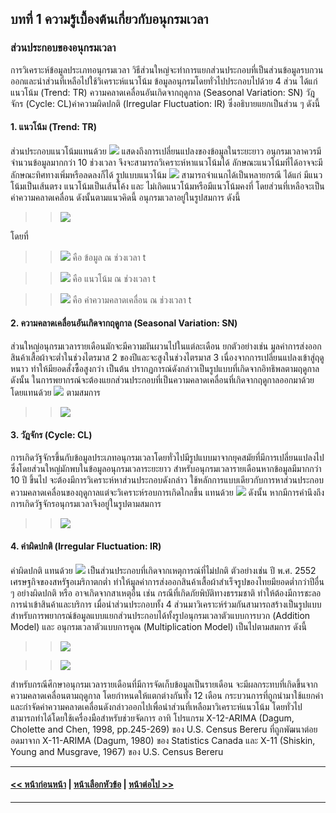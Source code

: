 ## บทที่ 1 ความรู้เบื้องต้นเกี่ยวกับอนุกรมเวลา
### ส่วนประกอบของอนุกรมเวลา
การวิเคราะห์ข้อมูลประเภทอนุกรมเวลา วิธีส่วนใหญ่จะทำการแยกส่วนประกอบที่เป็นส่วนข้อมูลรบกวนออกและนำส่วนที่เหลือไปใช้วิเคราะห์แนวโน้ม ข้อมูลอนุกรมโดยทั่วไปประกอบไปด้วย 4 ส่วน ได้แก่ แนวโน้ม (Trend: TR) ความคลาดเคลื่อนอันเกิดจากฤดูกาล (Seasonal Variation: SN) วัฎจักร (Cycle: CL)ค่าความผิดปกติ (Irregular Fluctuation: IR) ซึ่งอธิบายแยกเป็นส่วน ๆ ดังนี้

#### 1.	แนวโน้ม (Trend: TR)

ส่วนประกอบแนวโน้มแทนด้วย <img src="https://latex.codecogs.com/gif.latex?TR{_{t}}" /> แสดงถึงการเปลี่ยนแปลงของข้อมูลในระยะยาว อนุกรมเวลาควรมีจำนวนข้อมูลมากกว่า 10 ช่วงเวลา จึงจะสามารถวิเคราะห์หาแนวโน้มได้ ลักษณะแนวโน้มที่ได้อาจจะมีลักษณะทิศทางเพิ่มหรือลดลงก็ได้ รูปแบบแนวโน้ม  <img src="https://latex.codecogs.com/gif.latex?TR{_{t}}" /> สามารถจำแนกได้เป็นหลายกรณี ได้แก่ มีแนวโน้มเป็นเส้นตรง แนวโน้มเป็นเส้นโค้ง และ ไม่เกิดแนวโน้มหรือมีแนวโน้มคงที่ โดยส่วนที่เหลือจะเป็นค่าความคลาดเคลื่อน ดังนั้นตามแนวคิดนี้ อนุกรมเวลาอยู่ในรูปสมการ ดังนี้



>> <img src="https://latex.codecogs.com/gif.latex?y{_{t}}&space;=&space;TR{_{t}}&space;&plus;&space;\varepsilon&space;{_{t}}" />


โดยที่

>> <img src="https://latex.codecogs.com/gif.latex?y{_{t}}" /> คือ ข้อมูล ณ ช่วงเวลา t

>> <img src="https://latex.codecogs.com/gif.latex?TR{_{t}}" /> คือ แนวโน้ม ณ ช่วงเวลา t

>> <img src="https://latex.codecogs.com/gif.latex?&space;\varepsilon&space;{_{t}}" /> คือ ค่าความคลาดเคลื่อน ณ ช่วงเวลา t

#### 2.	ความคลาดเคลื่อนอันเกิดจากฤดูกาล (Seasonal Variation: SN)

ส่วนใหญ่อนุกรมเวลารายเดือนมักจะมีความผันผวนไปในแต่ละเดือน ยกตัวอย่างเช่น มูลค่าการส่งออกสินค้าเสื้อผ้าจะต่ำในช่วงไตรมาส 2 ของปีและจะสูงในช่วงไตรมาส 3 เนื่องจากการเปลี่ยนแปลงเข้าสู่ฤดูหนาว ทำให้มียอดสั่งซื้อสูงกว่า เป็นต้น ปรากฏการณ์ดังกล่าวเป็นรูปแบบที่เกิดจากอิทธิพลตามฤดูกาล ดังนั้น ในการพยากรณ์จะต้องแยกส่วนประกอบที่เป็นความคลาดเคลื่อนที่เกิดจากฤดูกาลออกมาด้วย โดยแทนด้วย <img src="https://latex.codecogs.com/gif.latex?SN{_{t}}" /> ตามสมการ 

>> <img src="https://latex.codecogs.com/gif.latex?y{_{t}}&space;=&space;TR{_{t}}&space;&plus;&space;SN{_{t}}&space;&plus;&space;\varepsilon&space;{_{t}}" />

#### 3.	วัฎจักร (Cycle: CL)

การเกิดวัฐจักรขึ้นกับข้อมูลประเภทอนุกรมเวลาโดยทั่วไปมีรูปแบบมาจากยุคสมัยที่มีการเปลี่ยนแปลงไป ซึ่งโดยส่วนใหญ่มักพบในข้อมูลอนุกรมเวลาระยะยาว สำหรับอนุกรมเวลารายเดือนหากข้อมูลมีมากกว่า 10 ปี ขึ้นไป จะต้องมีการวิเคราะห์หาส่วนประกอบดังกล่าว ใช้หลักการแบบเดียวกับการหาส่วนประกอบความคลาดเคลื่อนของฤดูกาลแต่จะวิเคราะห์รอบการเกิดใกลขึ้น แทนด้วย <img src="https://latex.codecogs.com/gif.latex?CL{_{t}}" /> ดังนั้น หากมีการคำนึงถึงการเกิดวัฐจักรอนุกรมเวลาจึงอยู่ในรูปตามสมการ


>> <img src="https://latex.codecogs.com/gif.latex?y{_{t}}&space;=&space;TR{_{t}}&space;&plus;&space;SN{_{t}}&space;&space;&plus;&space;CL{_{t}}&space;&plus;&space;\varepsilon&space;{_{t}}" />

#### 4.	ค่าผิดปกติ (Irregular Fluctuation: IR)

ค่าผิดปกติ แทนด้วย <img src="https://latex.codecogs.com/gif.latex?IR{_{t}}" /> เป็นส่วนประกอบที่เกิดจากเหตุการณ์ที่ไม่ปกติ ตัวอย่างเช่น ปี พ.ศ. 2552 เศรษฐกิจของสหรัฐอเมริกาตกต่ำ ทำให้มูลค่าการส่งออกสินค้าเสื้อผ้าสำเร็จรูปของไทยมียอดต่ำกว่าปีอื่น ๆ อย่างผิดปกติ หรือ อาจเกิดจากสาเหตุอื่น เช่น กรณีที่เกิดภัยพิบัติทางธรรมชาติ ทำให้ต้องมีการชะลอการนำเข้าสินค้าและบริการ เมื่อนำส่วนประกอบทั้ง 4 ส่วนมาวิเคราะห์ร่วมกันสามารถสร้างเป็นรูปแบบสำหรับการพยากรณ์ข้อมูลแบบแยกส่วนประกอบได้ทั้งรูปอนุกรมเวลาตัวแบบการบวก (Addition Model) และ  อนุกรมเวลาตัวแบบการคูณ (Multiplication Model) เป็นไปตามสมการ ดังนี้

>> <img src="https://latex.codecogs.com/gif.latex?y{_{t}}&space;=&space;TR{_{t}}&space;&plus;&space;SN{_{t}}&space;&space;&plus;&space;CL{_{t}}&space;&plus;&space;IR&space;{_{t}}" />


>> <img src="https://latex.codecogs.com/gif.latex?y{_{t}}&space;=&space;TR{_{t}}&space;\times;&space;SN{_{t}}&space;&space;\times;&space;CL{_{t}}&space;\times;&space;IR&space;{_{t}}" />

สำหรับกรณีศึกษาอนุกรมเวลารายเดือนที่มีการจัดเก็บข้อมูลเป็นรายเดือน จะมีผลกระทบที่เกิดขึ้นจากความคลาดเคลื่อนตามฤดูกาล โดยกำหนดให้แตกต่างกันทั้ง 12 เดือน กระบวนการที่ถูกนำมาใช้แยกค่าและกำจัดค่าความคลาดเคลื่อนดังกล่าวออกไปเพื่อนำส่วนที่เหลือมาวิเคราะห์แนวโน้ม โดยทั่วไปสามารถทำได้โดยใช้เครื่องมือสำหรับช่วยจัดการ อาทิ โปรแกรม X-12-ARIMA (Dagum, Cholette and Chen, 1998, pp.245-269) ของ U.S. Census Bereru ที่ถูกพัฒนาต่อยอดมาจาก X-11-ARIMA (Dagum, 1980) ของ Statistics Canada และ X-11 (Shiskin, Young and Musgrave, 1967) ของ U.S. Census Bereru

---
#### [<< หน้าก่อนหน้า](0101.md) | [หน้าเลือกหัวข้อ](README.md) | [หน้าต่อไป >>](0103.md)
---
